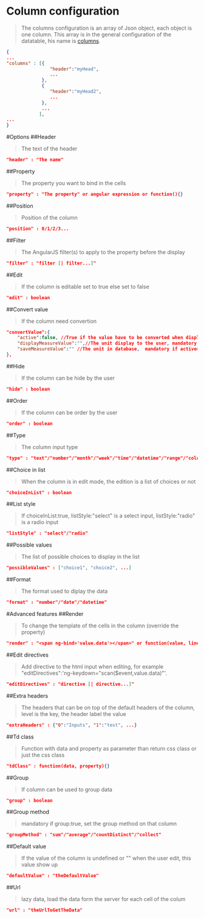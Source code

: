 # Column configuration
> The columns configuration is an array of Json object, each object is one column. This array is in the general configuration of the datatable, his name is [columns](configuration/#columns).

```json
{
...
"columns" : [{
				"header":"myHead",
				...
			 },
			 {
				"header":"myHead2",
				...
			 },
			 ...
			],
...
}
```
#Options
##Header
> The text of the header
```json
"header" : "The name"
```
##Property
> The property you want to bind in the cells
```json
"property" : "The property" or angular expression or function(){}
```
##Position
> Position of the column
```json
"position" : 0/1/2/3...
```
##Filter
> The AngularJS filter(s) to apply to the property before the display
```json
"filter" : "filter [| filter...]"
```
##Edit
> If the column is editable set to true else set to false
```json
"edit" : boolean
```
##Convert value
> If the column need convertion
```json
"convertValue":{
	"active":false, //True if the value have to be converted when displayed to the user
	"displayMeasureValue":"",//The unit display to the user, mandatory if active=true
	"saveMeasureValue":"" //The unit in database,  mandatory if active=true
},
```												
##Hide
> If the column can be hide by the user
```json
"hide" : boolean
```
##Order
> If the column can be order by the user
```json
"order" : boolean
```
##Type
> The column input type
```json
"type" : "text"/"number"/"month"/"week"/"time"/"datetime"/"range"/"color"/"mail"/"tel"/"date"
```
##Choice in list
> When the column is in edit mode, the edition is a list of choices or not
```json
"choiceInList" : boolean
```
##List style
> If choiceInList:true, listStyle:"select" is a select input, listStyle:"radio" is a radio input
```json
"listStyle" : "select"/"radio"
```
##Possible values
> The list of possible choices to display in the list
```json
"possibleValues" : ["choice1", "choice2", ...]
```
##Format
> The format used to diplay the data
```json
"format" : "number"/"date"/"datetime"
```
#Advanced features
##Render
> To change the template of the cells in the column (override the property)
```json
"render" : "<span ng-bind='value.data'></span>" or function(value, line){ return "html"}
```
##Edit directives
> Add directive to the html input when editing, for example "editDirectives":'ng-keydown="scan($event,value.data)"'.
```json
"editDirectives" : "directive [| directive...]"
```
##Extra headers
> The headers that can be on top of the default headers of the column, level is the key, the header label the value
```json
"extraHeaders" : {"0":"Inputs", "1":"test", ...}
```
##Td class
> Function with data and property as parameter than return css class or just the css class
```json
"tdClass" : function(data, property){}
```
##Group
> If column can be used to group data
```json
"group" : boolean
```
##Group method
> mandatory if group:true, set the group method on that column
```json
"groupMethod" : "sum"/"average"/"countDistinct"/"collect"
```
##Default value
> If the value of the column is undefined or "" when the user edit, this value show up
```json
"defaultValue" : "theDefaultValue"
```
##Url
> lazy data, load the data form the server for each cell of the colum
```json
"url" : "theUrlToGetTheData"
```